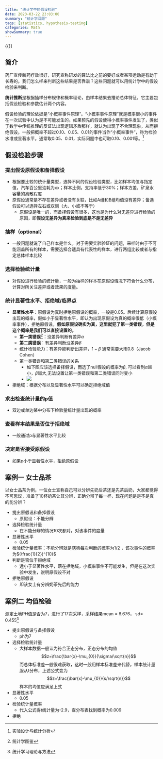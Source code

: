 ```yaml
---
title: "统计学中的假设检验"
date: 2023-03-22 23:03:00
summary: "统计学回顾"
tags: [statistics, hypothesis-testing]
categories: Math
showSummary: true
---
```


{{<katex>}}

## 简介
药厂宣传新药疗效很好，研究宣称研发的算法比之前的要好或者某项运动是有助于长寿的，我们怎么样来判断这些结果是否靠谱？这些问题就可以用统计学中的假设检验来判断。

**统计推断**是根据抽样分布规律和概率理论，由样本结果去推论总体特征。它主要包括假设检验和参数估计两个内容。

假设检验的理论依据是“小概率事件原理”。“小概率事件原理”就是概率很小的事件在一次试验中认为是不可能发生的。如果预先的假设使得小概率事件发生了，类似于数学中传统推理的反证法出现逻辑矛盾那样，就认为出现了不合理现象，从而拒绝假设。一般把概率不超过0.10、0.05、0.01的事件当作“小概率事件”，称为检验水准或显著水平，通常取0.05、0.01，实际问题中也可取0.10、0.001等。[^1]

## 假设检验步骤
### 提出假设原假设和备择假设
- 根据要比较的统计量类型，选择不同的假设检验类型，比如样本均值与指定值，汽车百公里油耗为xx；样本比例，支持率低于30%；样本方差，矿泉水容量的离散程度
- 原假设通常是不存在差异或者没有关联，比如A组和B组均值没有差异；备选假设可以选择左右或双侧（大、小或不等于）
	- 原假设是唯一的，而备择假设有很多，这也是为什么对无差异进行检验的原因，即**假设无差异为真来检验到底是不是无差异**
### 抽样（optional）
- 一般问题就说了自己样本是什么。对于需要实验验证的问题，采样时由于不可能涵盖所有的样本，需要选择合适具有代表性的样本，进行两组比较或者与指定总体样本比较
### 选择检验统计量
- 对假设进行检验的统计量，一般为抽样的样本在原假设情况下符合什么分布，计算对所关注差异或者效果的度量。
### 统计显著性水平、拒绝域/临界点
- **显著性水平**：原假设为真时拒绝原假设的概率，一般是0.05。后续计算原假设出现的概率，假如小于显著性水平，即认为出现原假设为真的概率很低（小概率事件），拒绝原假设。**假如原假设确实为真，这里就犯了第一类错误，但是这个概率是我们可以直接设置的。**
	- **第一类错误**[^2]：没差异判断有差异$\alpha$
	- **第二类错误**：有差异判断没差异$\beta$
	- 统计检验能力：有差异能判断出差异，$1-\beta$ 通常需要大雨0.8（Jacob Cohen）
	- 第一类错误和第二类错误的关系
		- 如下图应该选择备择假设，而选了null假设的概率为$\beta$, 可以看到$\alpha$越小，$\beta$越大,无法设置让第一类错误和第二类错误同时变小
		- ![](https://cdn.jsdelivr.net/gh/jmwyf/pichosting@master/error1.png)
- 拒绝域：根据分布以及显著性水平可以确定拒绝域值
### 求出检查统计量的p值
- 双边或单边某中分布下检验量统计量出现的概率
### 查看样本结果是否位于拒绝域
- 一般通过p与显著性水平比较
### 决定是否接受原假设
- 如果p小于显著性水平，拒绝原假设

## 案例一 女士品茶
以女士品茶为例，一位女士宣称自己可以分辨先奶后茶还是先茶后奶，大家都觉得不可思议，准备了10杯奶茶让其分辨，正确分辨了每一杯，现在问题是是不是真的能分辨？
- 提出原假设和备择假设
	- 原假设：不能分辨
- 选择检验统计量
	- 在不能分辨的情况10次都对，对该事件的度量
- 显著性水平
	- 0.05
- 检验统计量概率：不能分辨就是瞎猜每次判断的概率为1/2 ，该次事件的概率为$(\frac{1}{2})^{10}$
- 判断是否位于拒绝域
	- 远小于显著性水平，落在拒绝域，小概率事件不可能发生，但是在这次实验中发生，说明原假设不对
- 拒绝原假设
	- 即该女士有分辨奶茶先后的能力

## 案例二 均值检验
测定土地PH值是否为7，进行了17次采样，采样结果mean = 6.676， sd= 0.455[^3]
- 提出原假设与备择假设
	- ph为7
- 选择检验统计量
	- 大样本数据一般认为符合正态分布，正态分布的均值$$z=\frac{\bar{x}-\mu_{0}}{\sigma/\sqrt{n}}$$而总体标准差一般很难获取，这时一般用样本标准差来代替，样本统计量服从t分布，上述公式变为$$z=\frac{\bar{x}-\mu_{0}}{s/\sqrt{n}}$$样本的均值应满足上式
- 显著性水平
	- 0.05
- 检验统计量概率
	- 代入公式得t统计量为-2.9，查分布表找到概率为0.009
- 拒绝


[^1]: 实验设计与统计分析
[^2]: 统计学图鉴
[^3]: 统计学习理论与方法
